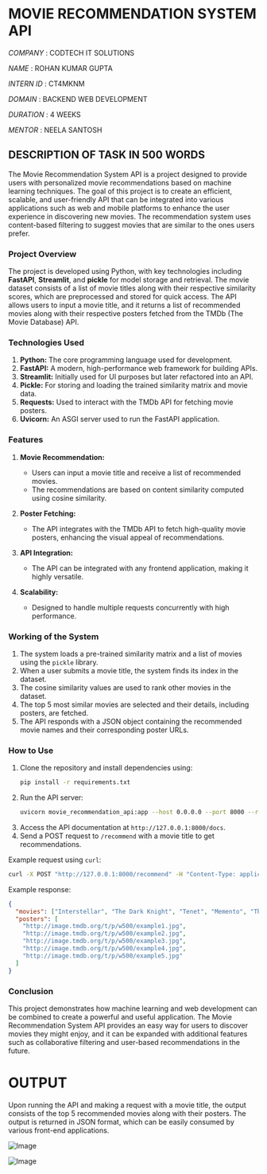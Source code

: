 # MOVIE RECOMMENDATION SYSTEM API

*COMPANY* : CODTECH IT SOLUTIONS

*NAME* : ROHAN KUMAR GUPTA

*INTERN ID* : CT4MKNM

*DOMAIN* : BACKEND WEB DEVELOPMENT

*DURATION* : 4 WEEKS

*MENTOR* : NEELA SANTOSH

## DESCRIPTION OF TASK  IN 500 WORDS

The Movie Recommendation System API is a project designed to provide users with personalized movie recommendations based on machine learning techniques. The goal of this project is to create an efficient, scalable, and user-friendly API that can be integrated into various applications such as web and mobile platforms to enhance the user experience in discovering new movies. The recommendation system uses content-based filtering to suggest movies that are similar to the ones users prefer.

### Project Overview

The project is developed using Python, with key technologies including **FastAPI**, **Streamlit**, and **pickle** for model storage and retrieval. The movie dataset consists of a list of movie titles along with their respective similarity scores, which are preprocessed and stored for quick access. The API allows users to input a movie title, and it returns a list of recommended movies along with their respective posters fetched from the TMDb (The Movie Database) API.

### Technologies Used

1. **Python:** The core programming language used for development.
2. **FastAPI:** A modern, high-performance web framework for building APIs.
3. **Streamlit:** Initially used for UI purposes but later refactored into an API.
4. **Pickle:** For storing and loading the trained similarity matrix and movie data.
5. **Requests:** Used to interact with the TMDb API for fetching movie posters.
6. **Uvicorn:** An ASGI server used to run the FastAPI application.

### Features

1. **Movie Recommendation:**

   - Users can input a movie title and receive a list of recommended movies.
   - The recommendations are based on content similarity computed using cosine similarity.

2. **Poster Fetching:**

   - The API integrates with the TMDb API to fetch high-quality movie posters, enhancing the visual appeal of recommendations.

3. **API Integration:**

   - The API can be integrated with any frontend application, making it highly versatile.

4. **Scalability:**

   - Designed to handle multiple requests concurrently with high performance.

### Working of the System

1. The system loads a pre-trained similarity matrix and a list of movies using the `pickle` library.
2. When a user submits a movie title, the system finds its index in the dataset.
3. The cosine similarity values are used to rank other movies in the dataset.
4. The top 5 most similar movies are selected and their details, including posters, are fetched.
5. The API responds with a JSON object containing the recommended movie names and their corresponding poster URLs.

### How to Use

1. Clone the repository and install dependencies using:
   ```bash
   pip install -r requirements.txt
   ```
2. Run the API server:
   ```bash
   uvicorn movie_recommendation_api:app --host 0.0.0.0 --port 8000 --reload
   ```
3. Access the API documentation at `http://127.0.0.1:8000/docs`.
4. Send a POST request to `/recommend` with a movie title to get recommendations.

Example request using `curl`:
```bash
curl -X POST "http://127.0.0.1:8000/recommend" -H "Content-Type: application/json" -d '{"movie":"Inception"}'
```

Example response:
```json
{
  "movies": ["Interstellar", "The Dark Knight", "Tenet", "Memento", "The Prestige"],
  "posters": [
    "http://image.tmdb.org/t/p/w500/example1.jpg",
    "http://image.tmdb.org/t/p/w500/example2.jpg",
    "http://image.tmdb.org/t/p/w500/example3.jpg",
    "http://image.tmdb.org/t/p/w500/example4.jpg",
    "http://image.tmdb.org/t/p/w500/example5.jpg"
  ]
}
```

### Conclusion

This project demonstrates how machine learning and web development can be combined to create a powerful and useful application. The Movie Recommendation System API provides an easy way for users to discover movies they might enjoy, and it can be expanded with additional features such as collaborative filtering and user-based recommendations in the future.

# OUTPUT

Upon running the API and making a request with a movie title, the output consists of the top 5 recommended movies along with their posters. The output is returned in JSON format, which can be easily consumed by various front-end applications.

![Image](https://github.com/user-attachments/assets/8bb36ca4-7618-409e-9b48-2c6dc1619cd0)

![Image](https://github.com/user-attachments/assets/4b82b610-bb3f-4021-996a-0b8517aaff44)